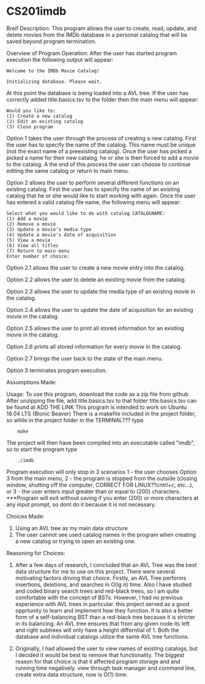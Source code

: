 # CS201imdb

Breif Description: 
This program allows the user to create, read, update, and delete movies from the IMDb database in a personal catalog that will be saved beyond program termination.

Overview of Program Operation:
After the user has started program execution the following output will appear:


    Welcome to the IMDb Movie Catalog!
    
    Initializing database. Please wait.
At this point the database is being loaded into a AVL tree.
If the user has correctly added title.basics.tsv to the folder then the main menu will appear:


    Would you like to:
    (1) Create a new catalog
    (2) Edit an existing catalog
    (3) Close program
    
Option 1 takes the user through the process of creating a new catalog. 
First the user has to specify the name of the catalog. This name must be unique (not the exact name of a preexisting catalog). Once the user has picked a picked a name for their new catalog, he or she is then forced to add a movie to the catalog. A the end of this process the user can choose to continue editing the same catalog or return to main menu.


Option 2 allows the user to perform several different functions on an existing catalog.
First the user has to specify the name of an existing catalog that he or she would like to start working with again. Once the user has entered a valid catalog file name, the following menu will appear:

    Select what you would like to do with catalog CATALOGNAME:
    (1) Add a movie
    (2) Remove a movie
    (3) Update a movie's media type
    (4) Update a movie's date of acquisition
    (5) View a movie
    (6) View all titles
    (7) Return to main menu
    Enter number of choice:

Option 2.1 allows the user to create a new movie entry into the catalog.

Option 2.2 allows the user to delete an existing movie from the catalog.

Option 2.3 allows the user to update the media type of an existing movie in the catalog.

Option 2.4 allows the user to update the date of acquisition for an existing movie in the catalog.

Option 2.5 allows the user to print all stored information for an existing movie in the catalog.

Option 2.6 prints all stored information for every movie in the catalog.

Option 2.7 brings the user back to the state of the main menu.



Option 3 terminates program execution.


Assumptions Made:



Usage:
To use this program, download the code as a zip file from github
After unzipping the file, add title.basics.tsv to that folder
title.basics.tsv can be found at ADD THE LINK
This program is intended to work on Ubuntu 18.04 LTS (Bionic Beaver)
There is a makefile included in the project folder, so while in the project folder in the TERMINAL??? type

        make
The project will then have been compiled into an executable called "imdb", so to start the program type

        ./imdb
Program execution will only stop in 3 scenarios
1 - the user chooses Option 3 from the main menu,
2 - the program is stopped from the outside (closing window, shutting off the computer, CORRECT FOR LINUX??cntrl+c, etc...), or
3 - the user enters input greater than or equal to (200) characters.
***Program will exit without saving if you enter (200) or more characters at any input prompt, so dont do it because it is not necessary. 




Choices Made:
1. Using an AVL tree as my main data structure
2. The user cannot see used catalog names in the program when creating a new catalog or trying to open an existing one.


Reasoning for Choices:
1. After a few days of research, I concluded that an AVL Tree was the best data structure for me to use on this project. There were several motivating factors driving that choice. Firstly, an AVL Tree performs insertions, deletions, and searches in O(lg n) time. Also I have studied and coded binary search trees and red-black trees, so I am quite comfortable with the concept of BSTs. However, I had no previous experience with AVL trees in particular. this project served as a good opprtunity to learn and implement how they function. It is also a better form of a self-balancing BST than a red-black tree because it is stricter in its balancing. An AVL tree ensures that from any given node its left and right subtrees will only have a height differntial of 1. Both the database and individual catalogs utilize the same AVL tree functions.

2. Originally, I had allowed the user to view names of existing catalogs, but I decided it would be best to remove that functionality. The biggest reason for that choice is that it affected program storage and and running time negatively. view through task manager and command line, create extra data structure, now is O(1) time.
